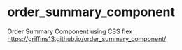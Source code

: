 # order_summary_component
Order Summary Component using CSS flex
https://griffins13.github.io/order_summary_component/
